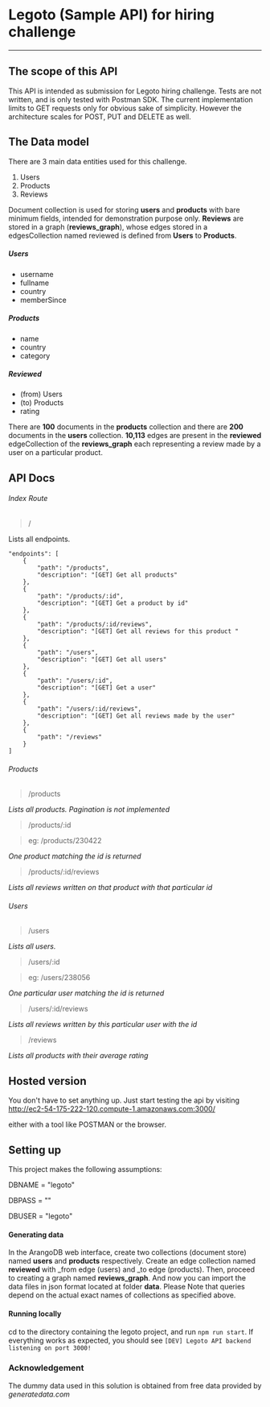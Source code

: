 # Legoto (Sample API) for hiring challenge

----
## The scope of this API
This API is intended as submission for Legoto hiring challenge. Tests are not written, and is only tested with Postman SDK. The current implementation limits to GET requests only for obvious sake of simplicity. However the architecture scales for POST, PUT and DELETE as well.

## The Data model
There are 3 main data entities used for this challenge.

1. Users
2. Products
3. Reviews

Document collection is used for storing **users** and **products** with bare minimum fields, intended for demonstration purpose only. **Reviews** are stored in a graph (**reviews_graph**), whose edges stored in a edgesCollection named reviewed is defined from **Users** to **Products**.

##### Users

- username
- fullname
- country
- memberSince

##### Products
- name
- country
- category

##### Reviewed
- (from) Users
- (to) Products
- rating

There are **100** documents in the **products** collection and there are **200** documents in the **users** collection.
**10,113** edges are present in the **reviewed** edgeCollection of the **reviews_graph** each representing a review made by a user on a particular product.

## API Docs
###### Index Route
> /


Lists all endpoints.


    "endpoints": [
        {
            "path": "/products",
            "description": "[GET] Get all products"
        },
        {
            "path": "/products/:id",
            "description": "[GET] Get a product by id"
        },
        {
            "path": "/products/:id/reviews",
            "description": "[GET] Get all reviews for this product "
        },
        {
            "path": "/users",
            "description": "[GET] Get all users"
        },
        {
            "path": "/users/:id",
            "description": "[GET] Get a user"
        },
        {
            "path": "/users/:id/reviews",
            "description": "[GET] Get all reviews made by the user"
        },
        {
            "path": "/reviews"
        }
    ]

###### Products
> /products

*Lists all products. Pagination is not implemented*

> /products/:id

> eg: /products/230422

*One product matching the id is returned*
> /products/:id/reviews


*Lists all reviews written on that product with that particular id*

###### Users
> /users

*Lists all users.*

> /users/:id

> eg: /users/238056

*One particular user matching the id is returned*
> /users/:id/reviews


*Lists all reviews written by this particular user  with the id*

> /reviews


*Lists all products with their average rating*

## Hosted version
You don't have to set anything up. Just start testing the api by visiting http://ec2-54-175-222-120.compute-1.amazonaws.com:3000/

either with a tool like POSTMAN or the browser.

## Setting up
This project makes the following assumptions:


DBNAME = "legoto"

DBPASS = ""

DBUSER = "legoto"

#### Generating data
In the ArangoDB web interface, create two collections (document store) named **users** and **products** respectively. Create an edge collection named **reviewed** with _from edge (users) and _to edge (products). Then, proceed to creating a graph named **reviews_graph**.
And now you can import the data files in json format located at folder **data**.
Please Note that queries depend on the actual exact names of collections as specified above.

#### Running locally
cd to the directory containing the legoto project, and run `npm run start`. If everything works as expected, you should see
`[DEV] Legoto API backend listening on port 3000!
`


### Acknowledgement
The dummy data used in this solution is obtained from free data provided by *generatedata.com*
